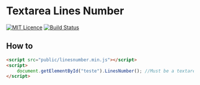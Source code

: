 # Textarea Lines Number

[![MIT Licence](https://badges.frapsoft.com/os/mit/mit.png?v=103)](https://opensource.org/licenses/mit-license.php)
[![Build Status](https://travis-ci.org/samuelsantosdev/TextareaLineNumber.svg?branch=master)](https://travis-ci.org/samuelsantosdev/TextareaLineNumber)

## How to

```html
<script src="public/linesnumber.min.js"></script>
<script>
    document.getElementById("teste").LinesNumber(); //Must be a textarea
</script>
```
